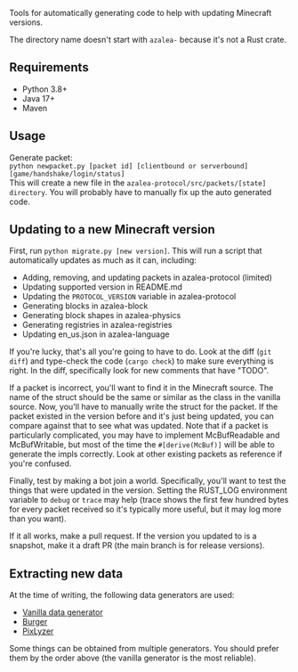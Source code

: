 Tools for automatically generating code to help with updating Minecraft versions.

The directory name doesn't start with `azalea-` because it's not a Rust crate.

## Requirements

- Python 3.8+
- Java 17+
- Maven

## Usage

Generate packet:\
`python newpacket.py [packet id] [clientbound or serverbound] [game/handshake/login/status]`\
This will create a new file in the `azalea-protocol/src/packets/[state] directory`. You will probably have to manually fix up the auto generated code.

## Updating to a new Minecraft version

First, run `python migrate.py [new version]`. This will run a script that automatically updates as much as it can, including:
- Adding, removing, and updating packets in azalea-protocol (limited)
- Updating supported version in README.md
- Updating the `PROTOCOL_VERSION` variable in azalea-protocol
- Generating blocks in azalea-block
- Generating block shapes in azalea-physics
- Generating registries in azalea-registries
- Updating en_us.json in azalea-language

If you're lucky, that's all you're going to have to do.
Look at the diff (`git diff`) and type-check the code (`cargo check`) to make sure everything is right. In the diff, specifically look for new comments that have "TODO".

If a packet is incorrect, you'll want to find it in the Minecraft source. The name of the struct should be the same or similar as the class in the vanilla source. Now, you'll have to manually write the struct for the packet. If the packet existed in the version before and it's just being updated, you can compare against that to see what was updated. Note that if a packet is particularly complicated, you may have to implement McBufReadable and McBufWritable, but most of the time the `#[derive(McBuf)]` will be able to generate the impls correctly. Look at other existing packets as reference if you're confused.

Finally, test by making a bot join a world. Specifically, you'll want to test the things that were updated in the version. Setting the RUST_LOG environment variable to `debug` or `trace` may help (trace shows the first few hundred bytes for every packet received so it's typically more useful, but it may log more than you want).

If it all works, make a pull request. If the version you updated to is a snapshot, make it a draft PR (the main branch is for release versions).

## Extracting new data

At the time of writing, the following data generators are used:

- [Vanilla data generator](https://wiki.vg/Data_Generators)
- [Burger](https://github.com/Pokechu22/Burger)
- [PixLyzer](https://gitlab.bixilon.de/bixilon/pixlyzer)

Some things can be obtained from multiple generators. You should prefer them by the order above (the vanilla generator is the most reliable).

